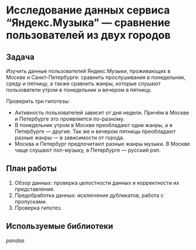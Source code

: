 # Исследование данных сервиса “Яндекс.Музыка” — сравнение пользователей из двух городов

## Задача

Изучить данные пользователей Яндекс.Музыки, проживающих в Москве и Санкт-Петербурге: сравнить прослушивания в понедельник, среду и пятницу, а также сравнить жанры, которые слушают пользователи утром в понедельник и вечером в пятницу.

Проверить три гипотезы:

- Активность пользователей зависит от дня недели. Причём в Москве и Петербурге это проявляется по-разному.
- В понедельник утром в Москве преобладают одни жанры, а в Петербурге — другие. Так же и вечером пятницы преобладают разные жанры — в зависимости от города.
- Москва и Петербург предпочитают разные жанры музыки. В Москве чаще слушают поп-музыку, в Петербурге — русский рэп.

## План работы

1. Обзор данных: проверка целостности данных и корректности их представления.
2. Предобработка данных: исключение дубликатов, работа с пропусками.
3. Проверка гипотез.

## Используемые библиотеки
*pandas*
